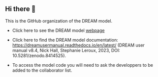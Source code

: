 ## Hi there 👋

This is the GitHub organization of the DREAM model.

* Click here to see the DREAM model [webpage](https://dream-gcm.github.io/)

* Click here to find the DREAM model documentation: https://dreamusermanual.readthedocs.io/en/latest/   (DREAM user manual v8.4, Nick Hall, Stephanie Leroux, 2023, DOI: 10.5281/zenodo.8414525).

* To access the model code you will need to ask the developpers to be added to the collaborator list.
